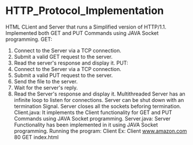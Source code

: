 # HTTP_Protocol_Implementation
HTML CLient and Server that runs a Simplified version of HTTP/1.1.
Implemented both GET and PUT Commands using JAVA Socket programming.
GET: 
1. Connect to the Server via a TCP connection.
2. Submit a valid GET request to the server.
3. Read the server's response and display it.
PUT:
1. Connect to the Server via a TCP connection.
2. Submit a valid PUT request to the server.
3. Send the file to the server.
4. Wait for the server's reply.
5. Read the Server's response and display it.
Multithreaded Server has an infinite loop to listen for connections. Server can
be shut down with an termination Signal.
Server closes all the sockets beforing termination.
Client.java:
It implements the Client functionality for GET and PUT Commands using JAVA Socket programming.
Server.java:
Server Functionality has been implemented in it using JAVA Socket programming.
Running the program:
Client <Web URL> <port number> <Command either GET or PUT> <File name>
Ex: Client www.amazon.com 80 GET index.html
